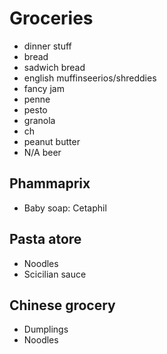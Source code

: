 
# Groceries

- dinner stuff
- bread
- sadwich bread
- english muffinseerios/shreddies
- fancy jam
- penne
- pesto
- granola
- ch
- peanut butter
- N/A beer

## Phammaprix

- Baby soap: Cetaphil

## Pasta atore

- Noodles
- Scicilian sauce

## Chinese grocery

- Dumplings
- Noodles
